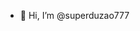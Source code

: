 - 👋 Hi, I’m @superduzao777

<!---
superduzao777/superduzao777 is a ✨ special ✨ repository because its `README.md` (this file) appears on your GitHub profile.
You can click the Preview link to take a look at your changes.
--->
